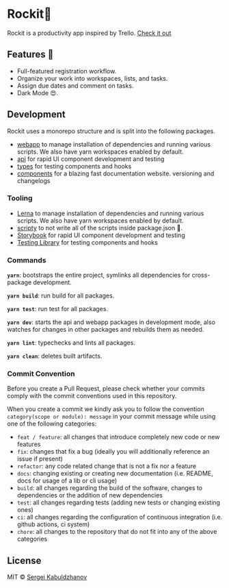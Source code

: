 # Rockit🚀

Rockit is a productivity app inspired by Trello.
[Check it out](https://issue-tracker-webapp.netlify.app/)

## Features 🚀

- Full-featured registration workflow.
- Organize your work into workspaces, lists, and tasks.
- Assign due dates and comment on tasks.
- Dark Mode 😍.

## Development

Rockit uses a monorepo structure and is split into the following packages.

- [webapp](https://github.com/Issue-Tracker-M/issue-tracker/tree/main/packages/webapp) to manage installation of dependencies and
  running various scripts. We also have yarn workspaces enabled by default.
- [api](https://github.com/Issue-Tracker-M/issue-tracker/tree/main/packages/api) for rapid UI component development and
  testing
- [types](https://github.com/Issue-Tracker-M/issue-tracker/tree/main/packages/types) for testing components and
  hooks
- [components](https://github.com/Issue-Tracker-M/issue-tracker/tree/main/packages/components) for a blazing fast documentation website.
  versioning and changelogs


### Tooling

- [Lerna](https://lerna.js.org/) to manage installation of dependencies and
  running various scripts. We also have yarn workspaces enabled by default.
- [scripty](https://github.com/testdouble/scripty) to not write all of the scripts inside package.json 🤣.
- [Storybook](https://storybook.js.org/) for rapid UI component development and
  testing
- [Testing Library](https://testing-library.com/) for testing components and
  hooks

### Commands

**`yarn`**: bootstraps the entire project, symlinks all dependencies for
cross-package development.

**`yarn build`**: run build for all packages.

**`yarn test`**: run test for all packages.

**`yarn dev`**: starts the api and webapp packages in development mode, also watches for changes in other packages and rebuilds them as needed.

**`yarn lint`**: typechecks and lints all packages.

**`yarn clean`**: deletes built artifacts.

### Commit Convention

Before you create a Pull Request, please check whether your commits comply with
the commit conventions used in this repository.

When you create a commit we kindly ask you to follow the convention
`category(scope or module): message` in your commit message while using one of
the following categories:

- `feat / feature`: all changes that introduce completely new code or new
  features
- `fix`: changes that fix a bug (ideally you will additionally reference an
  issue if present)
- `refactor`: any code related change that is not a fix nor a feature
- `docs`: changing existing or creating new documentation (i.e. README, docs for
  usage of a lib or cli usage)
- `build`: all changes regarding the build of the software, changes to
  dependencies or the addition of new dependencies
- `test`: all changes regarding tests (adding new tests or changing existing
  ones)
- `ci`: all changes regarding the configuration of continuous integration (i.e.
  github actions, ci system)
- `chore`: all changes to the repository that do not fit into any of the above
  categories

## License

MIT © [Sergei Kabuldzhanov](https://github.com/sergeikabuldzhanov)
